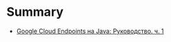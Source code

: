 # Summary

* [Google Cloud Endpoints на Java: Руководство. ч. 1](habrahabr/1.habrahabr.google-cloud-endpoints.tutorial.md)


